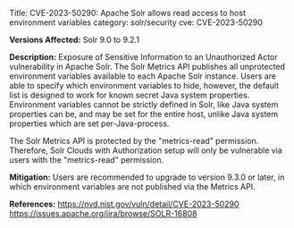 Title: CVE-2023-50290: Apache Solr allows read access to host environment variables
category: solr/security
cve: CVE-2023-50290

**Versions Affected:**
Solr 9.0 to 9.2.1

**Description:**
Exposure of Sensitive Information to an Unauthorized Actor vulnerability in Apache Solr.
The Solr Metrics API publishes all unprotected environment variables available to each Apache Solr instance.
Users are able to specify which environment variables to hide, however, the default list is designed to work for known secret Java system properties.
Environment variables cannot be strictly defined in Solr, like Java system properties can be, and may be set for the entire host, unlike Java system properties which are set per-Java-process.

The Solr Metrics API is protected by the "metrics-read" permission.
Therefore, Solr Clouds with Authorization setup will only be vulnerable via users with the "metrics-read" permission.

**Mitigation:**
Users are recommended to upgrade to version 9.3.0 or later, in which environment variables are not published via the Metrics API.

**References:**
https://nvd.nist.gov/vuln/detail/CVE-2023-50290
https://issues.apache.org/jira/browse/SOLR-16808
